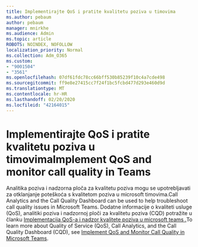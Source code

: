 ```yaml
---
title: Implementirajte QoS i pratite kvalitetu poziva u timovima
ms.author: pebaum
author: pebaum
manager: mnirkhe
ms.audience: Admin
ms.topic: article
ROBOTS: NOINDEX, NOFOLLOW
localization_priority: Normal
ms.collection: Adm_O365
ms.custom:
- "9001504"
- "3561"
ms.openlocfilehash: 07df61fdc78cc66bff530b85239f10c4a7cde498
ms.sourcegitcommit: ff9e8e27415cc7f24f1bc5fcbd477d293e460d9d
ms.translationtype: MT
ms.contentlocale: hr-HR
ms.lasthandoff: 02/20/2020
ms.locfileid: "42164015"
---
```

# <a name="implement-qos-and-monitor-call-quality-in-teams"></a><span data-ttu-id="e1bdd-102">Implementirajte QoS i pratite kvalitetu poziva u timovima</span><span class="sxs-lookup"><span data-stu-id="e1bdd-102">Implement QoS and monitor call quality in Teams</span></span>

<span data-ttu-id="e1bdd-103">Analitika poziva i nadzorna ploča za kvalitetu poziva mogu se upotrebljavati za otklanjanje poteškoća s kvalitetom poziva u microsoft timovima.</span><span class="sxs-lookup"><span data-stu-id="e1bdd-103">Call Analytics and the Call Quality Dashboard can be used to help troubleshoot call quality issues in Microsoft Teams.</span></span> <span data-ttu-id="e1bdd-104">Dodatne informacije o kvaliteti usluge (QoS), analitiki poziva i nadzornoj ploči za kvalitetu poziva (CQD) potražite u članku [Implementacija QoS-a i nadzor kvalitete poziva u microsoft teams .](https://docs.microsoft.com/en-us/microsoftteams/monitor-call-quality-qos)</span><span class="sxs-lookup"><span data-stu-id="e1bdd-104">To learn more about Quality of Service (QoS), Call Analytics, and the Call Quality Dashboard (CQD), see [Implement QoS and Monitor Call Quality in Microsoft Teams](https://docs.microsoft.com/en-us/microsoftteams/monitor-call-quality-qos).</span></span> 
